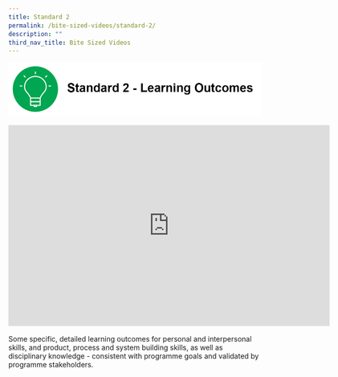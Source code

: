 ```yaml
---
title: Standard 2
permalink: /bite-sized-videos/standard-2/
description: ""
third_nav_title: Bite Sized Videos
---
```

![](/images/cdio-standard2.png)


<iframe width="640" height="400" src="https://www.youtube.com/embed/LvqXDyNQqvg" title="YouTube video player" frameborder="0" allow="accelerometer; autoplay; clipboard-write; encrypted-media; gyroscope; picture-in-picture" allowfullscreen></iframe>


Some specific, detailed learning outcomes for personal and interpersonal skills, and product, process and system building skills, as well as disciplinary knowledge - consistent with programme goals and validated by programme stakeholders.